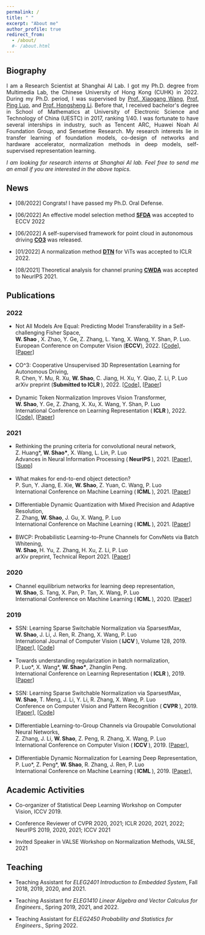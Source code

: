 ```yaml
---
permalink: /
title: " "
excerpt: "About me"
author_profile: true
redirect_from: 
  - /about/
  #- /about.html
---
```




<h2>
  Biography 
</h2>

<html xmlns="http://www.w3.org/1999/xhtml" xml:lang="en">
<head>
<link rel="shortcut icon" href="myIcon.ico">
<meta http-equiv="Content-Type" content="text/html;charset=utf-8" />

<meta name="keywords" content="Wenqi Shao, CUHK, The Chinese University of Hong Kong">
<meta name="description" content="Wenqi Shao&#39;s home page">
<link rel="stylesheet" href="jemdoc.css" type="text/css">
</head>
<body>

<p align = "justify"> 
I am a Research Scientist at Shanghai AI Lab. I got my Ph.D. degree from Multimedia Lab, the Chinese University of Hong Kong (CUHK) in 2022. 
During my Ph.D. period, I was supervised by <a href="https://www.ee.cuhk.edu.hk/~xgwang/">Prof. Xiaogang Wang</a>, <a href="http://luoping.me/">Prof. Ping Luo</a>, and <a href="https://www.ee.cuhk.edu.hk/~hsli/">Prof. Hongsheng Li</a>. 
Before that, I received bachelor's degree in School of Mathematics at University of Electronic Science and Technology of China (UESTC) in 2017, ranking 1/40. 
I was fortunate to have several interships in industry, such as Tencent ARC, Huawei Noah AI Foundation Group, and Sensetime Research. My research interests lie in transfer learning of foundation models, co-design of networks and hardware accelerator, normalization methods in deep models, self-supervised representation learning. 
</p>

<p align = "justify"> 
<i> I am looking for research interns at Shanghai AI lab. Feel free to send me an email if you are interested in the above topics. </i>
</p>

<!-- News
======
[06/2022] SFDA was accepted by ECCV 2022.
-->

<h2>
  News 
</h2>
<ul>
  <li>
    <p> [08/2022] Congrats! I have passed my Ph.D. Oral Defense.
    </p>
  </li>

  <li>
    <p> [06/2022] An effective model selection method <a href="https://arxiv.org/abs/2207.03036"> <b>SFDA</b></a> was accepted to ECCV 2022
    </p>
  </li>

  <li>
    <p> [06/2022] A self-supervised framework for point cloud in autonomous driving <a href="https://arxiv.org/abs/2206.04028"> <b>CO3</b></a> was released.
    </p>
  </li>

  <li>
    <p> [01/2022] A normalization method <a href="https://arxiv.org/abs/2112.02624"> <b>DTN</b></a> for ViTs was accepted to ICLR 2022.
    </p>
  </li>

  <li>
    <p> [08/2021] Theoretical analysis for channel pruning <a href="https://proceedings.neurips.cc/paper/2021/hash/87ae6fb631f7c8a627e8e28785d9992d-Abstract.html"> <b>CWDA</b></a> was accepted to NeurIPS 2021.
    </p>
  </li>

</ul>

<h2> Publications</h2>

  <h3>2022</h3>
  <ul>
    <li>
      Not All Models Are Equal: Predicting Model Transferability in a Self-challenging Fisher Space, <br />
      <b> W. Shao </b>, X. Zhao, Y. Ge, Z. Zhang, L. Yang, X. Wang, Y. Shan, P. Luo. 
      <br /> European Conference on Computer Vision (<b>ECCV</b>), 2022. 
      [<a href="https://github.com/TencentARC/SFDA">Code</a>],
      [<a href="https://arxiv.org/abs/2207.03036">Paper</a>]
      <br />
    </li>
      <br />
    <li>
      CO^3: Cooperative Unsupervised 3D Representation Learning for Autonomous Driving, <br />
      R. Chen, Y. Mu, R. Xu, <b>W. Shao</b>, C. Jiang, H. Xu, Y. Qiao, Z. Li, P. Luo 
      <br /> arXiv preprint (<b>Submitted to ICLR </b>), 2022. 
      [<a href="https://github.com/Runjian-Chen/CO3">Code</a>],
      [<a href="https://arxiv.org/abs/2206.04028">Paper</a>]
      <br />
    </li>
      <br />   
    <li>
      Dynamic Token Normalization Improves Vision Transformer, <br />
      <b>W. Shao</b>, Y. Ge, Z. Zhang, X. Xu, X. Wang, Y. Shan, P. Luo 
      <br /> International Conference on Learning Representation (<b> ICLR </b>), 2022. 
      [<a href="https://github.com/TencentARC/DTN">Code</a>],
      [<a href="https://arxiv.org/abs/2112.02624">Paper</a>]
      <br />
    </li>
    </ul>
    <h3>2021</h3>
    <ul>
    <li>
      Rethinking the pruning criteria for convolutional neural network, <br />
      Z. Huang*, <b>W. Shao*</b>, X. Wang, L. Lin, P. Luo
      <br /> Advances in Neural Information Processing (<b> NeurIPS </b>), 2021. 
      [<a href="https://proceedings.neurips.cc/paper/2021/file/87ae6fb631f7c8a627e8e28785d9992d-Paper.pdf">Paper</a>],
      [<a href="https://proceedings.neurips.cc/paper/2021/file/87ae6fb631f7c8a627e8e28785d9992d-Supplemental.pdf">Supp</a>]
      <br />
    </li>
      <br />
    <li>
      What makes for end-to-end object detection? <br />
      P. Sun, Y. Jiang, E. Xie, <b>W. Shao</b>, Z. Yuan, C. Wang, P. Luo
      <br /> International Conference on Machine Learning (<b> ICML </b>), 2021. 
      [<a href="https://proceedings.mlr.press/v139/sun21b.html?ref=https://githubhelp.com">Paper</a>]
      <br />
    </li>
      <br />
    <li>
      Differentiable Dynamic Quantization with Mixed Precision and Adaptive Resolution, <br />
      Z. Zhang, <b>W. Shao</b>, J. Gu, X. Wang, P. Luo
      <br /> International Conference on Machine Learning (<b> ICML </b>), 2021. 
      [<a href="http://proceedings.mlr.press/v139/zhang21r.html">Paper</a>]
      <br />
    </li>
      <br />
    <li>
      BWCP: Probabilistic Learning-to-Prune Channels for ConvNets via Batch Whitening, <br />
      <b>W. Shao</b>, H. Yu, Z. Zhang, H. Xu, Z. Li, P. Luo
      <br /> arXiv preprint, Technical Report 2021. 
      [<a href="https://arxiv.org/abs/2206.04028">Paper</a>]
      <br />
    </li>
    </ul>
    <h3>2020</h3>
    <ul>
    <li>
      Channel equilibrium networks for learning deep representation, <br />
      <b>W. Shao</b>, S. Tang, X. Pan, P. Tan, X. Wang, P. Luo
      <br /> International Conference on Machine Learning (<b> ICML </b>), 2020. 
      [<a href="http://proceedings.mlr.press/v119/shao20a.html">Paper</a>]
      <br />
    </li>
    </ul>
    <h3>2019</h3>
    <ul>
    <li>
      SSN: Learning Sparse Switchable Normalization via SparsestMax, <br />
      <b>W. Shao</b>, J. Li, J. Ren, R. Zhang, X. Wang, P. Luo
      <br /> International Journal of Computer Vision (<b> IJCV </b>), Volume 128, 2019. 
      [<a href="https://link.springer.com/article/10.1007/s11263-019-01269-y">Paper</a>],
      [<a href="https://github.com/switchablenorms/Sparse_SwitchNorm">Code</a>]
      <br />
    </li>
      <br />
    <li>
      Towards understanding regularization in batch normalization, <br />
      P. Luo*, X. Wang*, <b>W. Shao*</b>, Zhanglin Peng.
      <br /> International Conference on Learning Representation (<b> ICLR </b>), 2019. 
      [<a href="https://arxiv.org/abs/1809.00846">Paper</a>]
      <br />
      </li>
      <br />
    <li>
      SSN: Learning Sparse Switchable Normalization via SparsestMax, <br />
      <b>W. Shao</b>, T. Meng, J. Li, Y. Li, R. Zhang, X. Wang, P. Luo
      <br /> Conference on Computer Vision and Pattern Recognition (<b> CVPR </b>), 2019. 
      [<a href="http://openaccess.thecvf.com/content_CVPR_2019/html/Shao_SSN_Learning_Sparse_Switchable_Normalization_via_SparsestMax_CVPR_2019_paper.html">Paper</a>],
      [<a href="https://github.com/switchablenorms/Sparse_SwitchNorm">Code</a>]
      <br />
      </li>
      <br />
    <li>
      Differentiable Learning-to-Group Channels via Groupable Convolutional Neural Networks, <br />
      Z. Zhang, J. Li, <b>W. Shao</b>, Z. Peng, R. Zhang, X. Wang, P. Luo
      <br /> International Conference on Computer Vision  (<b> ICCV </b>), 2019. 
      [<a href="https://openaccess.thecvf.com/content_ICCV_2019/html/Zhang_Differentiable_Learning-to-Group_Channels_via_Groupable_Convolutional_Neural_Networks_ICCV_2019_paper.html">Paper</a>],
      <br />
      </li>
      <br />
    <li>
      Differentiable Dynamic Normalization for Learning Deep Representation, <br />
      P. Luo*, Z. Peng*, <b>W. Shao</b>, R. Zhang, J. Ren, P. Luo
      <br /> International Conference on Machine Learning (<b> ICML </b>), 2019. 
      [<a href="http://proceedings.mlr.press/v97/luo19a.html">Paper</a>],
      <br />
      </li>
    </ul>
     
<h2> Academic Activities </h2>
<ul>
  <li>
    <p> Co-organizer of Statistical Deep Learning Workshop on Computer Vision, ICCV 2019.
    </p>
  </li>
  <li>
    <p>
      Conference Reviewer of CVPR 2020, 2021; ICLR 2020, 2021, 2022; NeurIPS 2019, 2020, 2021; ICCV 2021
      </p>
  </li>
  <li>
    <p>
      Invited Speaker in VALSE Workshop on Normalization Methods, VALSE, 2021
      </p>
  </li>
</ul>

<h2> Teaching </h2>
<ul>
  <li>
    <p> Teaching Assistant for <i> ELEG2401 Introduction to Embedded System</i>, Fall 2018, 2019, 2020, and 2021.
    </p>
  </li>
  <li>
    <p>
      Teaching Assistant for <i> ELEG1410 Linear Algebra and Vector Calculus for Engineers.</i>, Spring 2019, 2021, and 2022.
      </p>
  </li>
  <li>
    <p>
      Teaching Assistant for <i> ELEG2450 Probability and Statistics for Engineers.</i>, Spring 2022.
      </p>
  </li>
</ul>

</body></html>

